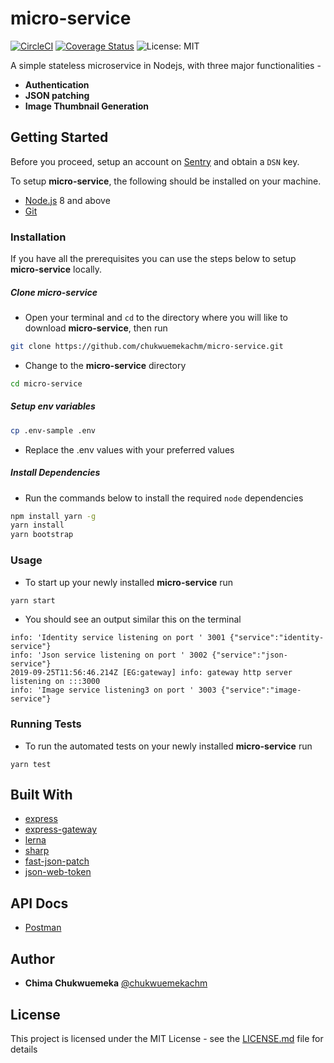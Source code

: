 # micro-service

[![CircleCI](https://circleci.com/gh/chukwuemekachm/micro-service.svg?style=svg)](https://circleci.com/gh/chukwuemekachm/micro-service) [![Coverage Status](https://coveralls.io/repos/github/chukwuemekachm/micro-service/badge.svg?branch=master)](https://coveralls.io/github/chukwuemekachm/micro-service?branch=master) ![License: MIT](https://img.shields.io/badge/License-MIT-yellow.svg?style=popout-square&logo=javascript&logoColor=yellow)

A simple stateless microservice in Nodejs, with three major functionalities -

* **Authentication**
* **JSON patching**
* **Image Thumbnail Generation**

## Getting Started
Before you proceed, setup an account on [Sentry](https://sentry.io/welcome/) and obtain a `DSN` key.

To setup **micro-service**, the following should be installed on your machine.

- [Node.js](https://nodejs.org/en/download/current/) 8 and above
- [Git](https://git-scm.com/downloads)

### Installation

If you have all the prerequisites you can use the steps below to setup **micro-service** locally.

##### Clone micro-service
- Open your terminal and `cd` to the directory where you will like to download **micro-service**, then run
```sh
git clone https://github.com/chukwuemekachm/micro-service.git
```
- Change to the **micro-service** directory
```sh
cd micro-service
```

##### Setup env variables
```bash
cp .env-sample .env
```
- Replace the .env values with your preferred values


##### Install Dependencies
- Run the commands below to install the required `node` dependencies
```bash
npm install yarn -g
yarn install
yarn bootstrap
```

### Usage
- To start up your newly installed **micro-service** run
```sh
yarn start
```
- You should see an output similar this on the terminal
```
info: 'Identity service listening on port ' 3001 {"service":"identity-service"}
info: 'Json service listening on port ' 3002 {"service":"json-service"}
2019-09-25T11:56:46.214Z [EG:gateway] info: gateway http server listening on :::3000
info: 'Image service listening3 on port ' 3003 {"service":"image-service"}
```

### Running Tests
- To run the automated tests on your newly installed **micro-service** run
```bashsh
yarn test
```

## Built With
- [express](https://expressjs.com/)
- [express-gateway](https://www.express-gateway.io/)
- [lerna](https://lerna.js.org/)
- [sharp](https://sharp.pixelplumbing.com/en/stable/)
- [fast-json-patch](https://github.com/Starcounter-Jack/JSON-Patch)
- [json-web-token](https://jwt.io/)

## API Docs
- [Postman](https://documenter.getpostman.com/view/3397523/SVn2PFma?version=latest)

## Author

* **Chima Chukwuemeka** [@chukwuemekachm](https://github.com/chukwuemekachm)


## License

This project is licensed under the MIT License - see the [LICENSE.md](https://github.com/chukwuemekachm/gridly_random_number_generator/blob/develop/LICENSE) file for details
